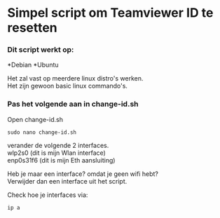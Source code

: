 # Simpel script om Teamviewer ID te resetten 

### Dit script werkt op:
*Debian
*Ubuntu

Het zal vast op meerdere linux distro's werken.  
Het zijn gewoon basic linux commando's.  

### Pas het volgende aan in change-id.sh

Open change-id.sh

```
sudo nano change-id.sh
```
verander de volgende 2 interfaces.  
wlp2s0 (dit is mijn Wlan interface)  
enp0s31f6 (dit is mijn Eth aansluiting)  

Heb je maar een interface? omdat je geen wifi hebt?  
Verwijder dan een interface uit het script.  

Check hoe je interfaces via:
```
ip a
```


